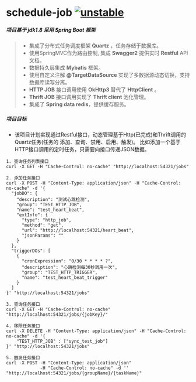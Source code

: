 # schedule-job [![unstable](http://badges.github.io/stability-badges/dist/unstable.svg)](http://github.com/badges/stability-badges)
##### 项目基于 __jdk1.8__ 采用 __Spring Boot__ 框架
> * 集成了分布式任务调度框架 __Quartz__ ，任务存储于数据库。
> * 使用SpringMVC作为路由控制, 集成 __Swagger2__ 提供实时 __Restful__ API文档。
> * 数据持久层集成 __Mybatis__ 框架。
> * 使用自定义注解 __@TargetDataSource__ 实现了多数据源动态切换，支持数据库读写分离。
> * __HTTP JOB__ 接口调用使用 __OkHttp3__ 替代了 __HttpClient__ 。
> * __Thrift JOB__ 接口调用实现了 __Thrift client__ 池化管理。
> * 集成了 __Spring data redis__，提供缓存服务。

##### 项目目标
* 该项目计划实现通过Restful接口，动态管理基于Http(已完成)和Thrift调用的Quartz任务(任务的 添加、查询、禁用、启用、触发)。
比如添加一个基于HTTP接口调用的定时任务，只需要向接口传递JSON数据。

```shell
1. 查询任务列表接口
curl -X GET -H "Cache-Control: no-cache" "http://localhost:54321/jobs"

2. 添加任务接口
curl -X POST -H "Content-Type: application/json" -H "Cache-Control: no-cache" -d '{
  "jobDO": {
    "description": "测试心跳检测",
    "group": "TEST_HTTP_JOB",
    "name": "test_heart_beat",
    "extInfo": {
      "type": "http_job",
      "method": "get",
      "url": "http://localhost:54321/heart_beat",
      "jsonParams": ""
    }
  },
  "triggerDOs": [
    {
      "cronExpression": "0/30 * * * * ?",
      "description": "心跳检测每30秒调用一次",
      "group": "TEST_HTTP_TRIGGER",
      "name": "test_heart_beat_trigger"
    }
  ]
}' "http://localhost:54321/jobs"

3. 查询任务接口
curl -X GET -H "Cache-Control: no-cache" "http://localhost:54321/jobs/{jobKey}/"

4. 移除任务接口
curl -X DELETE -H "Content-Type: application/json" -H "Cache-Control: no-cache" -d '{
    "TEST_HTTP_JOB" : ["sync_test_job"]
}' "http://localhost:54321/jobs"

5. 触发任务接口
curl -X POST -H "Content-Type: application/json" 
             -H "Cache-Control: no-cache" -d '' "http://localhost:54321/jobs/{groupName}/{taskName}"
```

